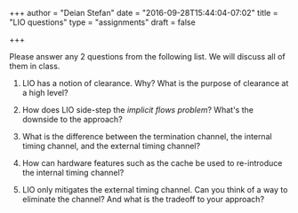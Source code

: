 +++
author = "Deian Stefan"
date = "2016-09-28T15:44:04-07:02"
title = "LIO questions"
type = "assignments"
draft = false

+++

Please answer any 2 questions from the following list. We will discuss all of
them in class.

1. LIO has a notion of clearance. Why? What is the purpose of clearance at a
   high level?

2. How does LIO side-step the _implicit flows problem_? What's the downside to
   the approach?

3. What is the difference between the termination channel, the internal timing
   channel, and the external timing channel?

4. How can hardware features such as the cache be used to re-introduce the
   internal timing channel?

5. LIO only mitigates the external timing channel. Can you think of a way to
   eliminate the channel? And what is the tradeoff to your approach?
